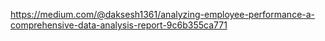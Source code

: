 https://medium.com/@daksesh1361/analyzing-employee-performance-a-comprehensive-data-analysis-report-9c6b355ca771
